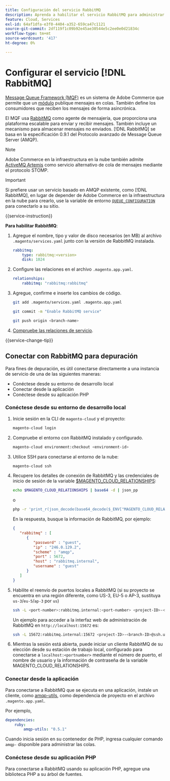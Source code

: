 ```yaml
---
title: Configuración del servicio RabbitMQ
description: Aprenda a habilitar el servicio RabbitMQ para administrar las colas de mensajes de Adobe Commerce en la infraestructura en la nube.
feature: Cloud, Services
exl-id: 64af1dfa-e3f0-4404-a352-659ca47c1121
source-git-commit: 2df119f1c09b92e45ae30544e5c2ee0e0d21834c
workflow-type: tm+mt
source-wordcount: '417'
ht-degree: 0%

---
```


# Configurar el servicio [!DNL RabbitMQ]

[Message Queue Framework (MQF)](https://experienceleague.adobe.com/docs/commerce-operations/configuration-guide/message-queues/message-queue-framework.html) es un sistema de Adobe Commerce que permite que un [módulo](https://experienceleague.adobe.com/en/docs/commerce-operations/implementation-playbook/glossary#module) publique mensajes en colas. También define los consumidores que reciben los mensajes de forma asincrónica.

El MQF usa [RabbitMQ](https://www.rabbitmq.com/) como agente de mensajería, que proporciona una plataforma escalable para enviar y recibir mensajes. También incluye un mecanismo para almacenar mensajes no enviados. [!DNL RabbitMQ] se basa en la especificación 0.9.1 del Protocolo avanzado de Message Queue Server (AMQP).

>[!NOTE]
>
>Adobe Commerce en la infraestructura en la nube también admite [ActiveMQ Artemis](activemq.md) como servicio alternativo de cola de mensajes mediante el protocolo STOMP.

>[!IMPORTANT]
>
>Si prefiere usar un servicio basado en AMQP existente, como [!DNL RabbitMQ], en lugar de depender de Adobe Commerce en la infraestructura en la nube para crearlo, use la variable de entorno [`QUEUE_CONFIGURATION`](../environment/variables-deploy.md#queue_configuration) para conectarlo a su sitio.

{{service-instruction}}

**Para habilitar RabbitMQ**:

1. Agregue el nombre, tipo y valor de disco necesarios (en MB) al archivo `.magento/services.yaml` junto con la versión de RabbitMQ instalada.

   ```yaml
   rabbitmq:
       type: rabbitmq:<version>
       disk: 1024
   ```

1. Configure las relaciones en el archivo `.magento.app.yaml`.

   ```yaml
   relationships:
       rabbitmq: "rabbitmq:rabbitmq"
   ```

1. Agregue, confirme e inserte los cambios de código.

   ```bash
   git add .magento/services.yaml .magento.app.yaml
   ```

   ```bash
   git commit -m "Enable RabbitMQ service"
   ```

   ```bash
   git push origin <branch-name>
   ```

1. [Compruebe las relaciones de servicio](services-yaml.md#service-relationships).

{{service-change-tip}}

## Conectar con RabbitMQ para depuración

Para fines de depuración, es útil conectarse directamente a una instancia de servicio de una de las siguientes maneras:

- Conéctese desde su entorno de desarrollo local
- Conectar desde la aplicación
- Conéctese desde su aplicación PHP

### Conéctese desde su entorno de desarrollo local

1. Inicie sesión en la CLI de `magento-cloud` y el proyecto:

   ```bash
   magento-cloud login
   ```

1. Compruebe el entorno con RabbitMQ instalado y configurado.

   ```bash
   magento-cloud environment:checkout <environment-id>
   ```

1. Utilice SSH para conectarse al entorno de la nube:

   ```bash
   magento-cloud ssh
   ```

1. Recupere los detalles de conexión de RabbitMQ y las credenciales de inicio de sesión de la variable [$MAGENTO_CLOUD_RELATIONSHIPS](../application/properties.md#relationships):

   ```bash
   echo $MAGENTO_CLOUD_RELATIONSHIPS | base64 -d | json_pp
   ```

   o

   ```bash
   php -r 'print_r(json_decode(base64_decode($_ENV["MAGENTO_CLOUD_RELATIONSHIPS"])));'
   ```

   En la respuesta, busque la información de RabbitMQ, por ejemplo:

   ```json
   {
      "rabbitmq" : [
         {
            "password" : "guest",
            "ip" : "246.0.129.2",
            "scheme" : "amqp",
            "port" : 5672,
            "host" : "rabbitmq.internal",
            "username" : "guest"
         }
      ]
   }
   ```

1. Habilite el reenvío de puertos locales a RabbitMQ (si su proyecto se encuentra en una región diferente, como US-3, EU-5 o AP-3, sustituya ``us-3``/``eu-5``/``ap-3`` por ``us``)

   ```bash
   ssh -L <port-number>:rabbitmq.internal:<port-number> <project-ID>-<branch-ID>@ssh.us.magentosite.cloud
   ```

   Un ejemplo para acceder a la interfaz web de administración de RabbitMQ en `http://localhost:15672` es:

   ```bash
   ssh -L 15672:rabbitmq.internal:15672 <project-ID>-<branch-ID>@ssh.us.magentosite.cloud
   ```

1. Mientras la sesión está abierta, puede iniciar un cliente RabbitMQ de su elección desde su estación de trabajo local, configurado para conectarse a `localhost:<portnumber>` mediante el número de puerto, el nombre de usuario y la información de contraseña de la variable MAGENTO_CLOUD_RELATIONSHIPS.

### Conectar desde la aplicación

Para conectarse a RabbitMQ que se ejecuta en una aplicación, instale un cliente, como [amqp-utils](https://github.com/dougbarth/amqp-utils), como dependencia de proyecto en el archivo `.magento.app.yaml`.

Por ejemplo,

```yaml
dependencies:
    ruby:
        amqp-utils: "0.5.1"
```

Cuando inicia sesión en su contenedor de PHP, ingresa cualquier comando `amqp-` disponible para administrar las colas.

### Conéctese desde su aplicación PHP

Para conectarse a RabbitMQ usando su aplicación PHP, agregue una biblioteca PHP a su árbol de fuentes.
